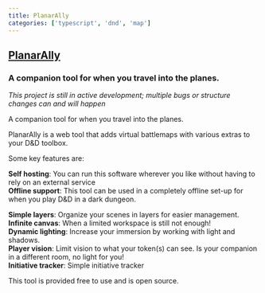 ```yaml
---
title: PlanarAlly
categories: ['typescript', 'dnd', 'map']
---
```

## [PlanarAlly](https://github.com/Kruptein/PlanarAlly)

### A companion tool for when you travel into the planes.


_This project is still in active development; multiple bugs or structure changes can and will happen_

A companion tool for when you travel into the planes.

PlanarAlly is a web tool that adds virtual battlemaps with various extras to your D&D toolbox.

Some key features are:

**Self hosting**: You can run this software wherever you like without having to rely on an external service\
**Offline support**: This tool can be used in a completely offline set-up for when you play D&D in a dark dungeon.

**Simple layers**: Organize your scenes in layers for easier management.\
**Infinite canvas**: When a limited workspace is still not enough!\
**Dynamic lighting**: Increase your immersion by working with light and shadows.\
**Player vision**: Limit vision to what your token(s) can see. Is your companion in a different room, no light for you!\
**Initiative tracker**: Simple initiative tracker

This tool is provided free to use and is open source.
